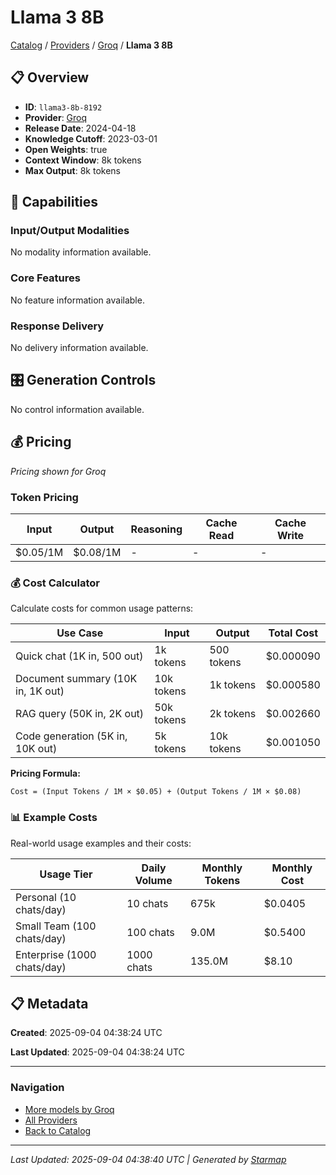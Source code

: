 # Llama 3 8B
  
[Catalog](../../../..) / [Providers](../../..) / [Groq](../..) / **Llama 3 8B**


## 📋 Overview
  
- **ID**: `llama3-8b-8192`
- **Provider**: [Groq](../)
- **Release Date**: 2024-04-18
- **Knowledge Cutoff**: 2023-03-01
- **Open Weights**: true
- **Context Window**: 8k tokens
- **Max Output**: 8k tokens
  
## 🎯 Capabilities
  
### Input/Output Modalities
  
No modality information available.
  
### Core Features
  
No feature information available.
  
### Response Delivery
  
No delivery information available.
  
## 🎛️ Generation Controls
  
No control information available.
  
## 💰 Pricing
  
*Pricing shown for Groq*
  
  
### Token Pricing
  
| Input | Output | Reasoning | Cache Read | Cache Write |
|---------|---------|---------|---------|---------|
| $0.05/1M | $0.08/1M | - | - | - |

  
### 💰 Cost Calculator
  
Calculate costs for common usage patterns:
  
  
| Use Case | Input | Output | Total Cost |
|---------|---------|---------|---------|
| Quick chat (1K in, 500 out) | 1k tokens | 500 tokens | $0.000090 |
| Document summary (10K in, 1K out) | 10k tokens | 1k tokens | $0.000580 |
| RAG query (50K in, 2K out) | 50k tokens | 2k tokens | $0.002660 |
| Code generation (5K in, 10K out) | 5k tokens | 10k tokens | $0.001050 |

  
**Pricing Formula:**
  
```
Cost = (Input Tokens / 1M × $0.05) + (Output Tokens / 1M × $0.08)
```
  
### 📊 Example Costs
  
Real-world usage examples and their costs:
  
  
| Usage Tier | Daily Volume | Monthly Tokens | Monthly Cost |
|---------|---------|---------|---------|
| Personal (10 chats/day) | 10 chats | 675k | $0.0405 |
| Small Team (100 chats/day) | 100 chats | 9.0M | $0.5400 |
| Enterprise (1000 chats/day) | 1000 chats | 135.0M | $8.10 |

  
## 📋 Metadata
  
**Created**: 2025-09-04 04:38:24 UTC
  
**Last Updated**: 2025-09-04 04:38:24 UTC
  
  
---
  
  
### Navigation

- [More models by Groq](../)
- [All Providers](../../../../providers)
- [Back to Catalog](../../../..)


---
_Last Updated: 2025-09-04 04:38:40 UTC | Generated by [Starmap](https://github.com/agentstation/starmap)_
